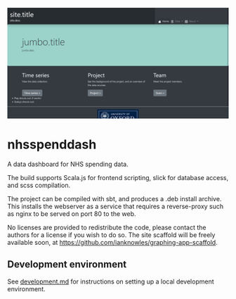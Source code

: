 ![Preview image of the main visualisation for nhsspenddash](server/public/images/site_preview.png "nhsspenddash")

# nhsspenddash

A data dashboard for NHS spending data.

The build supports Scala.js for frontend scripting, slick for database access, and scss compilation.

The project can be compiled with sbt, and produces a .deb install archive. This installs the webserver as a service that
requires a reverse-proxy such as nginx to be served on port 80 to the web.

No licenses are provided to redistribute the code, please contact the authors for a license if you wish to do so.
The site scaffold will be freely available soon, at https://github.com/ianknowles/graphing-app-scaffold.

## Development environment
See [development.md](docs/development.md) for instructions on setting up a local development environment.
